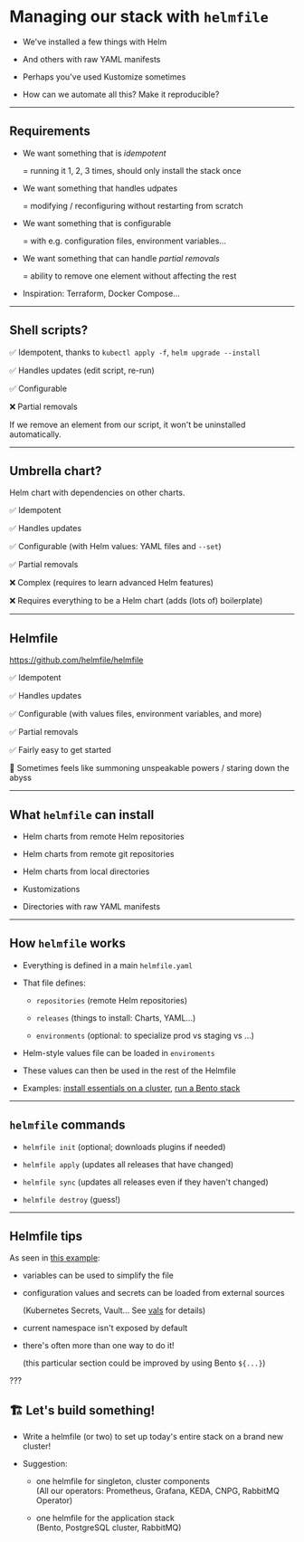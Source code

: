 # Managing our stack with `helmfile`

- We've installed a few things with Helm

- And others with raw YAML manifests

- Perhaps you've used Kustomize sometimes

- How can we automate all this? Make it reproducible?

---

## Requirements

- We want something that is *idempotent*

  = running it 1, 2, 3 times, should only install the stack once

- We want something that handles udpates

  = modifying / reconfiguring without restarting from scratch

- We want something that is configurable

  = with e.g. configuration files, environment variables...

- We want something that can handle *partial removals*

  = ability to remove one element without affecting the rest

- Inspiration: Terraform, Docker Compose...

---

## Shell scripts?

✅ Idempotent, thanks to `kubectl apply -f`, `helm upgrade --install`

✅ Handles updates (edit script, re-run)

✅ Configurable

❌ Partial removals

If we remove an element from our script, it won't be uninstalled automatically.

---

## Umbrella chart?

Helm chart with dependencies on other charts.

✅ Idempotent

✅ Handles updates

✅ Configurable (with Helm values: YAML files and `--set`)

✅ Partial removals

❌ Complex (requires to learn advanced Helm features)

❌ Requires everything to be a Helm chart (adds (lots of) boilerplate)

---

## Helmfile

https://github.com/helmfile/helmfile

✅ Idempotent

✅ Handles updates

✅ Configurable (with values files, environment variables, and more)

✅ Partial removals

✅ Fairly easy to get started

🐙 Sometimes feels like summoning unspeakable powers / staring down the abyss

---

## What `helmfile` can install

- Helm charts from remote Helm repositories

- Helm charts from remote git repositories

- Helm charts from local directories

- Kustomizations

- Directories with raw YAML manifests

---

## How `helmfile` works

- Everything is defined in a main `helmfile.yaml`

- That file defines:

  - `repositories` (remote Helm repositories)

  - `releases` (things to install: Charts, YAML...)

  - `environments` (optional: to specialize prod vs staging vs ...)

- Helm-style values file can be loaded in `enviroments`

- These values can then be used in the rest of the Helmfile

- Examples: [install essentials on a cluster][helmfile-ex-1], [run a Bento stack][helmfile-ex-2]

[helmfile-ex-1]: https://github.com/jpetazzo/beyond-load-balancers/blob/main/helmfile.yaml
[helmfile-ex-2]: https://github.com/jpetazzo/beyond-load-balancers/blob/main/bento/helmfile.yaml

---

## `helmfile` commands

- `helmfile init` (optional; downloads plugins if needed)

- `helmfile apply` (updates all releases that have changed)

- `helmfile sync` (updates all releases even if they haven't changed)

- `helmfile destroy` (guess!)

---

## Helmfile tips

As seen in [this example](https://github.com/jpetazzo/beyond-load-balancers/blob/main/bento/helmfile.yaml#L21):

- variables can be used to simplify the file

- configuration values and secrets can be loaded from external sources

  (Kubernetes Secrets, Vault... See [vals] for details)

- current namespace isn't exposed by default

- there's often more than one way to do it!

  (this particular section could be improved by using Bento `${...}`)

[vals]: https://github.com/helmfile/vals

???

## 🏗️ Let's build something!

- Write a helmfile (or two) to set up today's entire stack on a brand new cluster!

- Suggestion:

  - one helmfile for singleton, cluster components
    <br/>
    (All our operators: Prometheus, Grafana, KEDA, CNPG, RabbitMQ Operator)

  - one helmfile for the application stack
    <br/>
    (Bento, PostgreSQL cluster, RabbitMQ)
